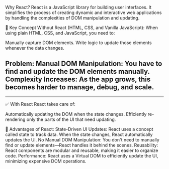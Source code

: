 Why React?
React is a JavaScript library for building user interfaces. It simplifies the process of creating dynamic and interactive web applications by handling the complexities of DOM manipulation and updating.

🌟 Key Concept
Without React (HTML, CSS, and Vanilla JavaScript):
When using plain HTML, CSS, and JavaScript, you need to:

Manually capture DOM elements.
Write logic to update those elements whenever the data changes.

Problem:
Manual DOM Manipulation: You have to find and update the DOM elements manually.
Complexity Increases: As the app grows, this becomes harder to manage, debug, and scale.
-------------------------------------------------------------------------------------------------
-------------------------------------------------------------------------------------------------
✅ With React
React takes care of:

Automatically updating the DOM when the state changes.
Efficiently re-rendering only the parts of the UI that need updating.

🚀 Advantages of React:
State-Driven UI Updates:
React uses a concept called state to track data. When the state changes, React automatically updates the UI.
No Manual DOM Manipulation:
You don't need to manually find or update elements—React handles it behind the scenes.
Reusability:
React components are modular and reusable, making it easier to organize code.
Performance:
React uses a Virtual DOM to efficiently update the UI, minimizing expensive DOM operations.
